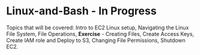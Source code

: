 # Linux-and-Bash - In Progress

<p>Topics that will be covered: Intro to EC2 Linux setup, Navigating the Linux File System, File Operations, <b>Exercise</b> - Creating Files, Create Access Keys, Create IAM role and Deploy to S3, Changing File Permissions, Shutdown EC2.</p>
